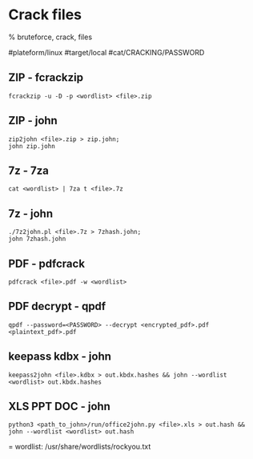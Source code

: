 # Crack files

% bruteforce, crack, files

#plateform/linux  #target/local  #cat/CRACKING/PASSWORD 

## ZIP - fcrackzip
```
fcrackzip -u -D -p <wordlist> <file>.zip
```

## ZIP - john
```
zip2john <file>.zip > zip.john;
john zip.john
```

## 7z - 7za
```
cat <wordlist> | 7za t <file>.7z
```

## 7z - john
```
./7z2john.pl <file>.7z > 7zhash.john;
john 7zhash.john
```

## PDF - pdfcrack
```
pdfcrack <file>.pdf -w <wordlist>
```

## PDF decrypt - qpdf
```
qpdf --password=<PASSWORD> --decrypt <encrypted_pdf>.pdf <plaintext_pdf>.pdf
```

## keepass kdbx - john
```
keepass2john <file>.kdbx > out.kbdx.hashes && john --wordlist <wordlist> out.kbdx.hashes
```

## XLS PPT DOC - john
```
python3 <path_to_john>/run/office2john.py <file>.xls > out.hash && john --wordlist <wordlist> out.hash
```

= wordlist: /usr/share/wordlists/rockyou.txt
